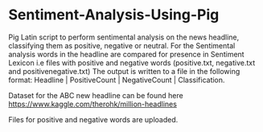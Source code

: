 # Sentiment-Analysis-Using-Pig
Pig Latin script to perform sentimental analysis on the news headline, classifying them as positive, negative or neutral. For the Sentimental analysis words in the headline are compared for presence in Sentiment Lexicon i.e files with positive and negative words (positive.txt, negative.txt and positivenegative.txt)  The output is written to a file in the following format: Headline | PositiveCount | NegativeCount | Classification. 


Dataset for the ABC new headline can be found here https://www.kaggle.com/therohk/million-headlines

Files for positive and negative words are uploaded.
